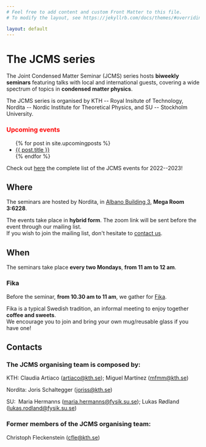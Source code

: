 ```yaml
---
# Feel free to add content and custom Front Matter to this file.
# To modify the layout, see https://jekyllrb.com/docs/themes/#overriding-theme-defaults

layout: default
---
```



# The JCMS series

The Joint Condensed Matter Seminar (JCMS) series hosts **biweekly seminars** featuring talks with local and international guests,
    covering a wide spectrum of topics in **condensed matter physics**.

The JCMS series is organised by KTH -- Royal Insitute of Technology, Nordita -- Nordic Institute for Theoretical Physics, and SU -- Stockholm University.
    
### <span style="color:red">Upcoming events</span>
<ul>
  {% for post in site.upcomingposts %}
    <li>
      <a href="{{ post.url | prepend: site.baseurl }}">{{ post.title }}</a>
    </li>
  {% endfor %}
</ul>

Check out [here](./fullCalendar.html) the complete list of the JCMS events for 2022--2023!

## Where

The seminars are hosted by Nordita, in [Albano Building 3](https://campusalbano.se/view/79lbEXZtjqiYeCiUsAIAeG/open), **Mega Room 3:6228**. 

The events take place in **hybrid form**. The zoom link will be sent before the event through our mailing list. 
<br>
If you wish to join the mailing list, don't hesitate to [contact us](#contacts).

## When

The seminars take place **every two Mondays**, **from 11 am to 12 am**. 

### Fika

Before the seminar, **from 10.30 am to 11 am**, we gather for [Fika](https://www.swedishfood.com/fika).

Fika is a typical Swedish tradition, an informal meeting to enjoy together **coffee and sweets**. 
<br>
We encourage you to join and bring your own mug/reusable glass if you have one!


<h2 id="contacts">Contacts</h2>

### The JCMS organising team is composed by:

KTH:
Claudia Artiaco ([artiaco@kth.se](mailto:artiaco@kth.se)); Miguel Martínez ([mfmm@kth.se](mailto:mfmm@kth.se))

Nordita:
Joris Schaltegger ([joriss@kth.se](mailto:joriss@kth.se))

SU: 
Maria Hermanns ([maria.hermanns@fysik.su.se](mailto:maria.hermanns@fysik.su.se)); Lukas Rødland ([lukas.rodland@fysik.su.se](mailto:lukas.rodland@fysik.su.se))
 
 
### Former members of the JCMS organising team:

Christoph Fleckenstein ([cfle@kth.se](mailto:cfle@kth.se))
